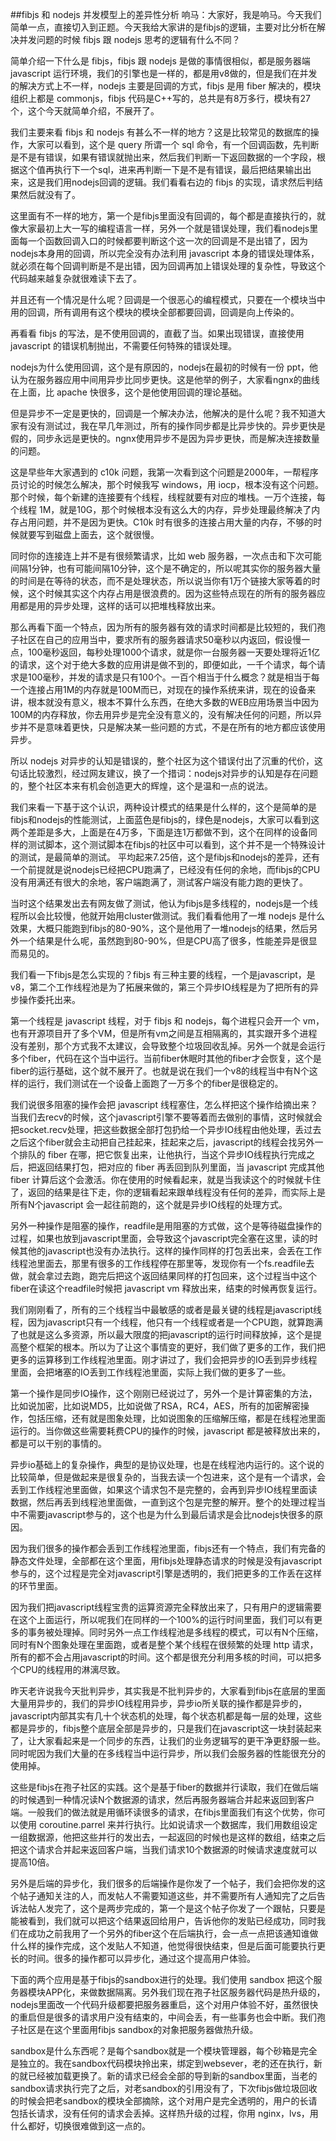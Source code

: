 ##fibjs 和 nodejs 并发模型上的差异性分析 
  响马：大家好，我是响马。今天我们简单一点，直接切入到正题。今天我给大家讲的是fibjs的逻辑，主要对比分析在解决并发问题的时候 fibjs 跟 nodejs 思考的逻辑有什么不同？

简单介绍一下什么是 fibjs，fibjs 跟 nodejs 是做的事情很相似，都是服务器端 javascript 运行环境，我们的引擎也是一样的，都是用v8做的，但是我们在并发的解决方式上不一样，nodejs 主要是回调的方式，fibjs 是用 fiber 解决的，模块组织上都是 commonjs，fibjs 代码是C++写的，总共是有8万多行，模块有27个，这个今天就简单介绍，不展开了。

我们主要来看 fibjs 和 nodejs 有甚么不一样的地方？这是比较常见的数据库的操作，大家可以看到，这个是  query 所谓一个 sql 命令，有一个回调函数，先判断是不是有错误，如果有错误就抛出来，然后我们判断一下返回数据的一个字段，根据这个值再执行下一个sql，进来再判断一下是不是有错误，最后把结果输出出来，这是我们用nodejs回调的逻辑。我们看看右边的 fibjs 的实现，请求然后判结果然后就没有了。

这里面有不一样的地方，第一个是fibjs里面没有回调的，每个都是直接执行的，就像大家最初上大一写的编程语言一样，另外一个就是错误处理，我们看nodejs里面每一个函数回调入口的时候都要判断这个这一次的回调是不是出错了，因为nodejs本身用的回调，所以完全没有办法利用 javascript 本身的错误处理体系，就必须在每个回调判断是不是出错，因为回调再加上错误处理的复杂性，导致这个代码越来越复杂就很难读下去了。

并且还有一个情况是什么呢？回调是一个很恶心的编程模式，只要在一个模块当中用的回调，所有调用有这个模块的模块全部都要回调，回调是向上传染的。

再看看 fibjs 的写法，是不使用回调的，直截了当。如果出现错误，直接使用 javascript 的错误机制抛出，不需要任何特殊的错误处理。

nodejs为什么使用回调，这个是有原因的，nodejs在最初的时候有一份 ppt，他认为在服务器应用中间用异步比同步更快。这是他举的例子，大家看ngnx的曲线在上面，比 apache 快很多，这个是他使用回调的理论基础。

但是异步不一定是更快的，回调是一个解决办法，他解决的是什么呢？我不知道大家有没有测试过，我在早几年测过，所有的操作同步都是比异步快的。异步更快是假的，同步永远是更快的。ngnx使用异步不是因为异步更快，而是解决连接数量的问题。

这是早些年大家遇到的 c10k 问题，我第一次看到这个问题是2000年，一帮程序员讨论的时候怎么解决，那个时候我写 windows，用 iocp，根本没有这个问题。那个时候，每个新建的连接要有个线程，线程就要有对应的堆栈。一万个连接，每个线程 1M，就是10G，那个时候根本没有这么大的内存，异步处理最终解决了内存占用问题，并不是因为更快。C10k 时有很多的连接占用大量的内存，不够的时候就要写到磁盘上面去，这个就很慢。

同时你的连接连上并不是有很频繁请求，比如 web 服务器，一次点击和下次可能间隔1分钟，也有可能间隔10分钟，这个是不确定的，所以呢其实你的服务器大量的时间是在等待的状态，而不是处理状态，所以说当你有1万个链接大家等着的时候，这个时候其实这个内存占用是很浪费的。因为这些特点现在的所有的服务器应用都是用的异步处理，这样的话可以把堆栈释放出来。

那么再看下面一个特点，因为所有的服务器有效的请求时间都是比较短的，我们孢子社区在自己的应用当中，要求所有的服务器请求50毫秒以内返回，假设慢一点，100毫秒返回，每秒处理1000个请求，就是你一台服务器一天要处理将近1亿的请求，这个对于绝大多数的应用讲是做不到的，即便如此，一千个请求，每个请求是100毫秒，并发的请求是只有100个。一百个相当于什么概念？就是相当于每一个连接占用1M的内存就是100M而已，对现在的操作系统来讲，现在的设备来讲，根本就没有意义，根本不算什么东西，在绝大多数的WEB应用场景当中因为100M的内存释放，你去用异步是完全没有意义的，没有解决任何的问题，所以异步并不是意味着更快，只是解决某一些问题的方式，不是在所有的地方都应该使用异步。

所以 nodejs 对异步的认知是错误的，整个社区为这个错误付出了沉重的代价，这句话比较激烈，经过网友建议，换了一个措词：nodejs对异步的认知是存在问题的，整个社区本来有机会创造更大的辉煌，这个是温和一点的说法。

我们来看一下基于这个认识，两种设计模式的结果是什么样的，这个是简单的是fibjs和nodejs的性能测试，上面蓝色是fibjs的，绿色是nodejs，大家可以看到这两个差距是多大，上面是在4万多，下面是连1万都做不到，这个在同样的设备同样的测试脚本，这个测试脚本在fibjs的社区中可以看到，这个并不是一个特殊设计的测试，是最简单的测试。
平均起来7.25倍，这个是fibjs和nodejs的差异，还有一个前提就是说nodejs已经把CPU跑满了，已经没有任何的余地，而fibjs的CPU没有用满还有很大的余地，客户端跑满了，测试客户端没有能力跑的更快了。

当时这个结果发出去有网友做了测试，他认为fibjs是多线程的，nodejs是一个线程所以会比较慢，他就开始用cluster做测试。我们看看他用了一堆 nodejs 是什么效果，大概只能跑到fibjs的80-90%，这个是他用了一堆nodejs的结果，然后另外一个结果是什么呢，虽然跑到80-90%，但是CPU高了很多，性能差异是很显而易见的。

我们看一下fibjs是怎么实现的？fibjs 有三种主要的线程，一个是javascript，是v8，第二个工作线程池是为了拓展来做的，第三个异步IO线程是为了把所有的异步操作委托出来。

第一个线程是 javascript 线程，对于 fibjs 和 nodejs，每个进程只会开一个 vm，也有开源项目开了多个VM，但是所有vm之间是互相隔离的，其实跟开多个进程没有差别，那个方式我不太建议，会导致整个垃圾回收乱掉。另外一个就是会运行多个fiber，代码在这个当中运行。当前fiber休眠时其他的fiber才会恢复，这个是fiber的运行基础，这个就不展开了。也就是说在我们一个v8的线程当中有N个这样的运行，我们测试在一个设备上面跑了一万多个的fiber是很稳定的。

我们说很多阻塞的操作会把 javascript 线程塞住，怎么样把这个操作给摘出来？当我们去recv的时候，这个javascript引擎不要等着而去做别的事情，这时候就会把socket.recv处理，把这些数据全部打包扔给一个异步IO线程由他处理，丢过去之后这个fiber就会主动把自己挂起来，挂起来之后，javascript的线程会找另外一个排队的 fiber 在哪，把它恢复出来，让他执行，当这个异步IO线程执行完成之后，把返回结果打包，把对应的 fiber 再丢回到队列里面，当 javascript 完成其他 fiber 计算后这个会激活。你在使用的时候看起来，就是当我读这个的时候就卡住了，返回的结果是往下走，你的逻辑看起来跟单线程没有任何的差异，而实际上是所有N个javascript 会一起往前跑的，这个就是异步IO线程的处理方式。

另外一种操作是阻塞的操作，readfile是用阻塞的方式做，这个是等待磁盘操作的过程，如果也放到javascript里面，会导致这个javascript完全塞在这里，读的时候其他的javascript也没有办法执行。这样的操作同样的打包丢出来，会丢在工作线程池里面去，那里有很多的工作线程停在那里等，发现你有一个fs.readfile去做，就会拿过去跑，跑完后把这个返回结果同样的打包回来，这个过程当中这个fiber在读这个readfile时候把 javascript vm 释放出来，结束的时候再恢复运行。

我们刚刚看了，所有的三个线程当中最敏感的或者是最关键的线程是javascript线程，因为javascript只有一个线程，他只有一个线程或者是一个CPU跑，就算跑满了也就是这么多资源，所以最大限度的把javascript的运行时间释放掉，这个是提高整个框架的根本。所以为了让这个事情变的更好，我们做了更多的工作，我们把更多的运算移到工作线程池里面。刚才讲过了，我们会把异步的IO丢到异步线程里面，会把堵塞的IO丢到工作线程池里面，实际上我们做的更多了一些。

第一个操作是同步IO操作，这个刚刚已经说过了，另外一个是计算密集的方法，比如说加密，比如说MD5，比如说做了RSA，RC4，AES，所有的加密解密操作，包括压缩，还有就是图象处理，比如说图象的压缩解压缩，都是在线程池里面运行的。当你做这些需要耗费CPU的操作的时候，javascript 都是被释放出来的，都是可以干别的事情的。

异步io基础上的复杂操作，典型的是协议处理，也是在线程池内运行的。这个说的比较简单，但是做起来是很复杂的，当我去读一个包进来，这个是有一个请求，会丢到工作线程池里面做，如果这个请求包不是完整的，会再到异步IO线程里面读数据，然后再丢到线程池里面做，一直到这个包是完整的解开。整个的处理过程当中不需要javascript参与的，这个也是为什么到最后请求是会比nodejs快很多的原因。

因为我们很多的操作都会丢到工作线程池里面，fibjs还有一个特点，我们有完备的静态文件处理，全部都在这个里面，用fibjs处理静态请求的时候是没有javascript参与的，这个过程是完全对javascript引擎是透明的，我们把更多的工作丢在这样的环节里面。

因为我们把javascript线程宝贵的运算资源完全释放出来了，只有用户的逻辑需要在这个上面运行，所以呢我们在同样的一个100%的运行时间里面，我们可以有更多的事务被处理掉。同时另外一点工作线程池是多线程的模式，可以有N个压缩，同时有N个图象处理在里面跑，或者是整个某个线程在很频繁的处理 http 请求，所有的都不会占用javascript的时间。这个都是很充分利用多核的时间，可以把多个CPU的线程用的淋漓尽致。

昨天老许说我今天批判异步，其实我是不批判异步的，大家看到fibjs在底层的里面大量用异步的，我们的异步IO线程用异步，异步io所关联的操作都是异步的，javascript内部其实有几十个状态机的处理，每个状态机都是每一层的处理，这些都是异步的，fibjs整个底层全部是异步的，只是我们在javascript这一块封装起来了，让大家看起来是一个同步的东西，让我们的业务逻辑写的更干净更舒服一些。同时呢因为我们大量的在多线程当中运行异步，所以我们会服务器的性能很充分的使用掉。

这些是fibjs在孢子社区的实践。这个是基于fiber的数据并行读取，我们在做后端的时候遇到一种情况读N个数据源的请求，然后再服务器端合并起来返回到客户端。一般我们的做法就是用循环读很多的请求，在fibjs里面我们有这个优势，你可以使用 coroutine.parrel 来并行执行。比如说请求一个数据库，我们用数组设定一组数据源，他把这些并行的发出去，一起返回的时候也是这样的数组，结束之后把这个请求合并起来返回客户端，当我们请求10个数据源的时候请求速度就可以提高10倍。

另外是后端的异步化，我们很多的后端操作是你发了一个帖子，我们会把你发的这个帖子通知关注的人，而发帖人不需要知道这些，并不需要所有人通知完了之后告诉法帖人发完了，这个是两步完成的，第一个是这个帖子你发了一个跟帖，只要是能被看到，我们就可以把这个结果返回给用户，告诉他你的发贴已经成功，同时我们在成功之前我用了一个另外的fiber这个在后端执行，会一点一点把该通知谁做什么样的操作完成，这个发贴人不知道，他觉得很快结束，但是后面可能要执行更长的时间。很多的操作都可以异步化，通过这个提高用户体验。

下面的两个应用是基于fibjs的sandbox进行的处理。我们使用 sandbox 把这个服务器模块APP化，来做数据隔离。另外我们现在孢子社区服务器代码是热升级的，nodejs里面改一个代码升级都要把服务器重启，这个对用户体验不好，虽然很快的重启但是很多的请求用户没有结束的，中间会丢，有一些事务也会中断。我们孢子社区是在这个里面用fibjs sandbox的对象把服务器做热升级。

sandbox是什么东西呢？是每个sandbox就是一个模块管理器，每个砂箱是完全是独立的。我在sandbox代码模块拎出来，绑定到websever，老的还在执行，新的就已经被加载更换了。新的请求已经会全部的导到新的sandbox里面，当老的sandbox请求执行完了之后，对老sandbox的引用没有了，下次fibjs做垃圾回收的时候会把老sandbox的模块全部摘除，这个对用户是完全透明的，用户的长请包括长请求，没有任何的请求会丢掉。这样热升级的过程，你用 nginx，lvs，用什么都好，切换很难做到这一点的。